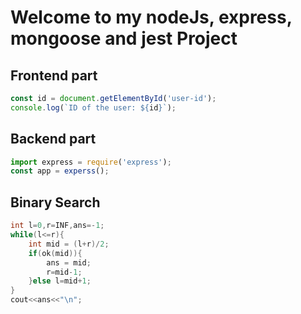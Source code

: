 # Welcome to my nodeJs, express, mongoose and jest Project 
## Frontend part
```js
const id = document.getElementById('user-id');
console.log(`ID of the user: ${id}`);
```
## Backend part
```js
import express = require('express');
const app = experss();
```
## Binary Search
```cpp
int l=0,r=INF,ans=-1;
while(l<=r){
	int mid = (l+r)/2;
	if(ok(mid)){
		ans = mid;
		r=mid-1;
	}else l=mid+1;
}
cout<<ans<<"\n";
```
